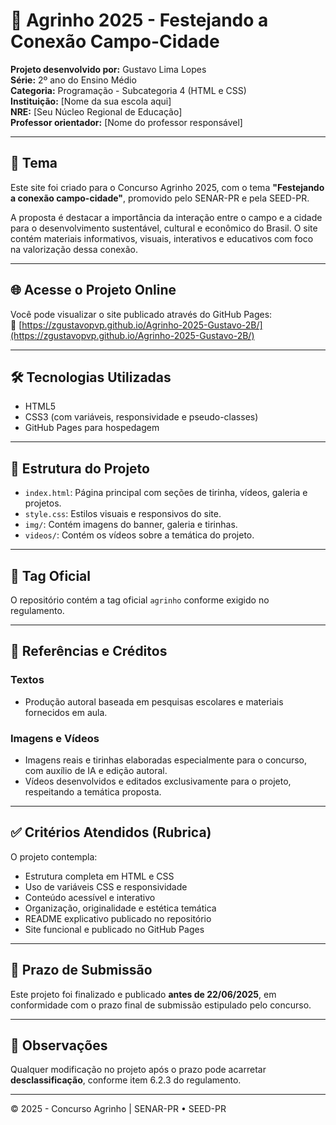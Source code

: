 # 🌾 Agrinho 2025 - Festejando a Conexão Campo-Cidade

**Projeto desenvolvido por:** Gustavo Lima Lopes  
**Série:** 2º ano do Ensino Médio  
**Categoria:** Programação - Subcategoria 4 (HTML e CSS)  
**Instituição:** [Nome da sua escola aqui]  
**NRE:** [Seu Núcleo Regional de Educação]  
**Professor orientador:** [Nome do professor responsável]

---

## 🎯 Tema
Este site foi criado para o Concurso Agrinho 2025, com o tema **"Festejando a conexão campo-cidade"**, promovido pelo SENAR-PR e pela SEED-PR.

A proposta é destacar a importância da interação entre o campo e a cidade para o desenvolvimento sustentável, cultural e econômico do Brasil. O site contém materiais informativos, visuais, interativos e educativos com foco na valorização dessa conexão.

---

## 🌐 Acesse o Projeto Online
Você pode visualizar o site publicado através do GitHub Pages:  
🔗 [https://zgustavopvp.github.io/Agrinho-2025-Gustavo-2B/](https://zgustavopvp.github.io/Agrinho-2025-Gustavo-2B/)

---

## 🛠 Tecnologias Utilizadas
- HTML5
- CSS3 (com variáveis, responsividade e pseudo-classes)
- GitHub Pages para hospedagem

---

## 📁 Estrutura do Projeto
- `index.html`: Página principal com seções de tirinha, vídeos, galeria e projetos.
- `style.css`: Estilos visuais e responsivos do site.
- `img/`: Contém imagens do banner, galeria e tirinhas.
- `videos/`: Contém os vídeos sobre a temática do projeto.

---

## 🔖 Tag Oficial
O repositório contém a tag oficial `agrinho` conforme exigido no regulamento.

---

## 📜 Referências e Créditos

### Textos
- Produção autoral baseada em pesquisas escolares e materiais fornecidos em aula.

### Imagens e Vídeos
- Imagens reais e tirinhas elaboradas especialmente para o concurso, com auxílio de IA e edição autoral.
- Vídeos desenvolvidos e editados exclusivamente para o projeto, respeitando a temática proposta.

---

## ✅ Critérios Atendidos (Rubrica)

O projeto contempla:
- Estrutura completa em HTML e CSS
- Uso de variáveis CSS e responsividade
- Conteúdo acessível e interativo
- Organização, originalidade e estética temática
- README explicativo publicado no repositório
- Site funcional e publicado no GitHub Pages

---

## 📅 Prazo de Submissão
Este projeto foi finalizado e publicado **antes de 22/06/2025**, em conformidade com o prazo final de submissão estipulado pelo concurso.

---

## 📌 Observações
Qualquer modificação no projeto após o prazo pode acarretar **desclassificação**, conforme item 6.2.3 do regulamento.

---

© 2025 - Concurso Agrinho | SENAR-PR • SEED-PR
